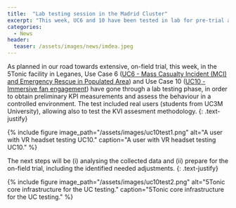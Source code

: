 ```yaml
---
title:  "Lab testing session in the Madrid Cluster"
excerpt: "This week, UC6 and 10 have been tested in lab for pre-trial assessment"
categories: 
  - News
header:
  teaser: /assets/images/news/imdea.jpeg
---
```


As planned in our road towards extensive, on-field trial, this week, in the 5Tonic facility in Leganes, Use Case 6 ([UC6 - Mass Casualty Incident (MCI) and Emergency Rescue in Populated Area](https://trialsnet.eu/usecases/UC6/)) and Use Case 10 ([UC10 - Immersive fan engagement](https://trialsnet.eu/usecases/UC6/)) have gone through a lab testing phase, in order to obtain preliminary KPI measurements and assess the behaviour in a controlled environment. The test included real users (students from UC3M University), allowing also to test the KVI assesment methodology.
{: .text-justify}

{% include figure image_path="/assets/images/uc10test1.png" alt="A user with VR headset testing UC10." caption="A user with VR headset testing UC10." %}

The next steps will be (i) analysing the collected data and (ii) prepare for the on-field trial, including the identified needed adjustments.
{: .text-justify}

{% include figure image_path="/assets/images/uc10test2.png" alt="5Tonic core infrastructure for the UC testing." caption="5Tonic core infrastructure for the UC testing." %}

